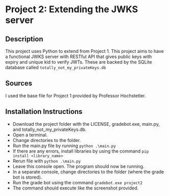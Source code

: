 # Project 2: Extending the JWKS server

## Description
This project uses Python to extend from Project 1. This project aims to have a functional JWKS server with RESTful API that gives public keys with expiry and unique kid to verify JWTs. These are backed by the SQLite database called ```totally_not_my_privateKeys.db```

## Sources
I used the base file for Project 1 provided by Professor Hochstetler. 

## Installation Instructions
-	Download the project folder with the LICENSE, gradebot.exe, main.py, and totally_not_my_privateKeys.db. 
-	Open a terminal.
-	Change directories to the folder. 
-	Run the main.py file by running ```python .\main.py```
-	If there are any errors, install libraries by using the command ```pip install <library_name>```
-	Rerun file with ```python .\main.py```
-	Leave this console open. The program should now be running.
-	In a separate console, change directories to the folder (where the grade bot is stored).
-	Run the grade bot using the command ```gradebot.exe project2```
-	The command should execute like the screenshot provided. 

